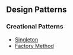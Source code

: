 ## Design Patterns

### Creational Patterns

* [Singleton](java/singleton)
* [Factory Method](java/factorymethod)